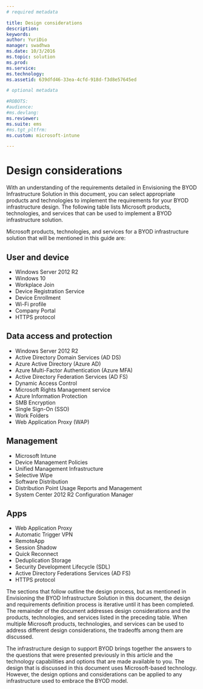 ```yaml
---
# required metadata

title: Design considerations
description:
keywords:
author: YuriDio
manager: swadhwa
ms.date: 10/3/2016
ms.topic: solution
ms.prod:
ms.service: 
ms.technology:
ms.assetid: 639dfd46-33ea-4cfd-918d-f3d8e57645ed

# optional metadata

#ROBOTS:
#audience:
#ms.devlang:
ms.reviewer: 
ms.suite: ems
#ms.tgt_pltfrm:
ms.custom: microsoft-intune

---
```


# Design considerations

With an understanding of the requirements detailed in Envisioning the BYOD Infrastructure Solution in this document, you can select appropriate products and technologies to implement the requirements for your BYOD infrastructure design. The following table lists Microsoft products, technologies, and services that can be used to implement a BYOD infrastructure solution.

Microsoft products, technologies, and services for a BYOD infrastructure solution that will be mentioned in this guide are:

## User and device

- Windows Server 2012 R2
- Windows 10
- Workplace Join
- Device Registration Service
- Device Enrollment
- Wi-Fi profile
- Company Portal
- HTTPS protocol

## Data access and protection

- Windows Server 2012 R2
- Active Directory Domain Services (AD DS)
- Azure Active Directory (Azure AD)
- Azure Multi-Factor Authentication (Azure MFA)
- Active Directory Federation Services (AD FS)
- Dynamic Access Control
- Microsoft Rights Management service
- Azure Information Protection 
- SMB Encryption
- Single Sign-On (SSO)
- Work Folders
- Web Application Proxy (WAP)

## Management

- Microsoft Intune
- Device Management Policies
- Unified Management Infrastructure
- Selective Wipe
- Software Distribution
- Distribution Point Usage Reports and Management
- System Center 2012 R2 Configuration Manager

## Apps

- Web Application Proxy
- Automatic Trigger VPN
- RemoteApp
- Session Shadow
- Quick Reconnect
- Deduplication Storage
- Security Development Lifecycle (SDL)
- Active Directory Federations Services (AD FS)
- HTTPS protocol

The sections that follow outline the design process, but as mentioned in Envisioning the BYOD Infrastructure Solution in this document, the design and requirements definition process is iterative until it has been completed.
The remainder of the document addresses design considerations and the products, technologies, and services listed in the preceding table. When multiple Microsoft products, technologies, and services can be used to address different design considerations, the tradeoffs among them are discussed.

The infrastructure design to support BYOD brings together the answers to the questions that were presented previously in this article and the technology capabilities and options that are made available to you. The design that is discussed in this document uses Microsoft-based technology. However, the design options and considerations can be applied to any infrastructure used to embrace the BYOD model.


